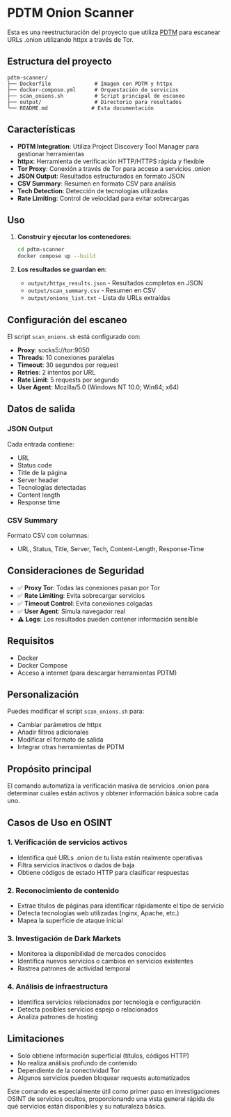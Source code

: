 # PDTM Onion Scanner

Esta es una reestructuración del proyecto que utiliza [PDTM](https://github.com/projectdiscovery/pdtm) para escanear URLs .onion utilizando httpx a través de Tor.

## Estructura del proyecto

```
pdtm-scanner/
├── Dockerfile              # Imagen con PDTM y httpx
├── docker-compose.yml      # Orquestación de servicios
├── scan_onions.sh          # Script principal de escaneo
├── output/                 # Directorio para resultados
└── README.md              # Esta documentación
```

## Características

- **PDTM Integration**: Utiliza Project Discovery Tool Manager para gestionar herramientas
- **httpx**: Herramienta de verificación HTTP/HTTPS rápida y flexible
- **Tor Proxy**: Conexión a través de Tor para acceso a servicios .onion
- **JSON Output**: Resultados estructurados en formato JSON
- **CSV Summary**: Resumen en formato CSV para análisis
- **Tech Detection**: Detección de tecnologías utilizadas
- **Rate Limiting**: Control de velocidad para evitar sobrecargas

## Uso

1. **Construir y ejecutar los contenedores**:
   ```bash
   cd pdtm-scanner
   docker compose up --build
   ```

2. **Los resultados se guardan en**:
   - `output/httpx_results.json` - Resultados completos en JSON
   - `output/scan_summary.csv` - Resumen en CSV
   - `output/onions_list.txt` - Lista de URLs extraídas

## Configuración del escaneo

El script `scan_onions.sh` está configurado con:

- **Proxy**: socks5://tor:9050
- **Threads**: 10 conexiones paralelas
- **Timeout**: 30 segundos por request
- **Retries**: 2 intentos por URL
- **Rate Limit**: 5 requests por segundo
- **User Agent**: Mozilla/5.0 (Windows NT 10.0; Win64; x64)

## Datos de salida

### JSON Output
Cada entrada contiene:
- URL
- Status code
- Title de la página
- Server header
- Tecnologías detectadas
- Content length
- Response time

### CSV Summary
Formato CSV con columnas:
- URL, Status, Title, Server, Tech, Content-Length, Response-Time

## Consideraciones de Seguridad

- ✅ **Proxy Tor**: Todas las conexiones pasan por Tor
- ✅ **Rate Limiting**: Evita sobrecargar servicios
- ✅ **Timeout Control**: Evita conexiones colgadas
- ✅ **User Agent**: Simula navegador real
- ⚠️ **Logs**: Los resultados pueden contener información sensible

## Requisitos

- Docker
- Docker Compose
- Acceso a internet (para descargar herramientas PDTM)

## Personalización

Puedes modificar el script `scan_onions.sh` para:
- Cambiar parámetros de httpx
- Añadir filtros adicionales
- Modificar el formato de salida
- Integrar otras herramientas de PDTM

## Propósito principal

El comando automatiza la verificación masiva de servicios .onion para determinar cuáles están activos y obtener información básica sobre cada uno.

## Casos de Uso en OSINT

### 1. Verificación de servicios activos

* Identifica qué URLs .onion de tu lista están realmente operativas
* Filtra servicios inactivos o dados de baja
* Obtiene códigos de estado HTTP para clasificar respuestas

### 2. Reconocimiento de contenido

* Extrae títulos de páginas para identificar rápidamente el tipo de servicio
* Detecta tecnologías web utilizadas (nginx, Apache, etc.)
* Mapea la superficie de ataque inicial

### 3. Investigación de Dark Markets

* Monitorea la disponibilidad de mercados conocidos
* Identifica nuevos servicios o cambios en servicios existentes
* Rastrea patrones de actividad temporal

### 4. Análisis de infraestructura

* Identifica servicios relacionados por tecnología o configuración
* Detecta posibles servicios espejo o relacionados
* Analiza patrones de hosting

## Limitaciones

* Solo obtiene información superficial (títulos, códigos HTTP)
* No realiza análisis profundo de contenido
* Dependiente de la conectividad Tor
* Algunos servicios pueden bloquear requests automatizados

Este comando es especialmente útil como primer paso en investigaciones OSINT de servicios ocultos, proporcionando una vista general rápida de qué servicios están disponibles y su naturaleza básica.